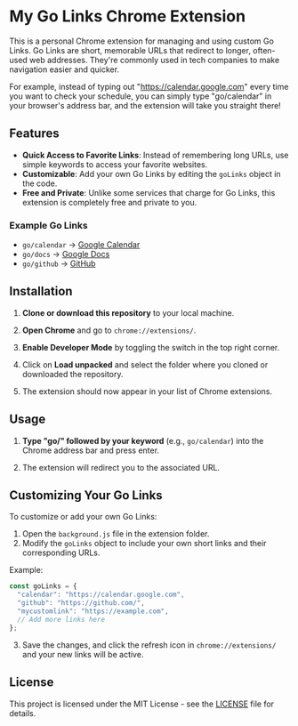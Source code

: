 # My Go Links Chrome Extension

This is a personal Chrome extension for managing and using custom Go Links. Go Links are short, memorable URLs that redirect to longer, often-used web addresses. They're commonly used in tech companies to make navigation easier and quicker.

For example, instead of typing out "https://calendar.google.com" every time you want to check your schedule, you can simply type "go/calendar" in your browser's address bar, and the extension will take you straight there!

## Features

- **Quick Access to Favorite Links**: Instead of remembering long URLs, use simple keywords to access your favorite websites.
- **Customizable**: Add your own Go Links by editing the `goLinks` object in the code.
- **Free and Private**: Unlike some services that charge for Go Links, this extension is completely free and private to you.

### Example Go Links

- `go/calendar` -> [Google Calendar](https://calendar.google.com)
- `go/docs` -> [Google Docs](https://docs.google.com)
- `go/github` -> [GitHub](https://github.com)

## Installation

1. **Clone or download this repository** to your local machine.

2. **Open Chrome** and go to `chrome://extensions/`.

3. **Enable Developer Mode** by toggling the switch in the top right corner.

4. Click on **Load unpacked** and select the folder where you cloned or downloaded the repository.

5. The extension should now appear in your list of Chrome extensions.

## Usage

1. **Type "go/" followed by your keyword** (e.g., `go/calendar`) into the Chrome address bar and press enter.

2. The extension will redirect you to the associated URL.

## Customizing Your Go Links

To customize or add your own Go Links:

1. Open the `background.js` file in the extension folder.
2. Modify the `goLinks` object to include your own short links and their corresponding URLs.

Example:

```javascript
const goLinks = {
  "calendar": "https://calendar.google.com",
  "github": "https://github.com/",
  "mycustomlink": "https://example.com",
  // Add more links here
};
```

3. Save the changes, and click the refresh icon in `chrome://extensions/` and your new links will be active.

## License

This project is licensed under the MIT License - see the [LICENSE](LICENSE) file for details.
